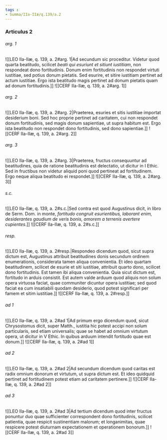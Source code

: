 ```yaml
---
tags : 
- Summa/IIa-IIæ/q.139/a.2
---
```


### Articulus 2

###### arg. 1
![[LEO IIa-IIæ, q. 139, a. 2#arg. 1|Ad secundum sic proceditur. Videtur quod quarta beatitudo, scilicet *beati qui esuriunt et sitiunt iustitiam*, non respondeat dono fortitudinis. Donum enim fortitudinis non respondet virtuti iustitiae, sed potius donum pietatis. Sed esurire, et sitire iustitiam pertinet ad actum iustitiae. Ergo ista beatitudo magis pertinet ad donum pietatis quam ad donum fortitudinis.]]
![[CERF IIa-IIæ, q. 139, a. 2#arg. 1]]

###### arg. 2
![[LEO IIa-IIæ, q. 139, a. 2#arg. 2|Praeterea, esuries et sitis iustitiae importat desiderium boni. Sed hoc proprie pertinet ad caritatem, cui non respondet donum fortitudinis, sed magis donum sapientiae, ut supra habitum est. Ergo ista beatitudo non respondet dono fortitudinis, sed dono sapientiae.]]
![[CERF IIa-IIæ, q. 139, a. 2#arg. 2]]

###### arg. 3
![[LEO IIa-IIæ, q. 139, a. 2#arg. 3|Praeterea, fructus consequuntur ad beatitudines, quia de ratione beatitudinis est delectatio, ut dicitur in I Ethic. Sed in fructibus non videtur aliquid poni quod pertineat ad fortitudinem. Ergo neque aliqua beatitudo ei respondet.]]
![[CERF IIa-IIæ, q. 139, a. 2#arg. 3]]

###### s.c.
![[LEO IIa-IIæ, q. 139, a. 2#s.c.|Sed contra est quod Augustinus dicit, in libro de Serm. Dom. in monte, *fortitudo congruit esurientibus, laborant enim, desiderantes gaudium de veris bonis, amorem a terrenis avertere cupientes*.]]
![[CERF IIa-IIæ, q. 139, a. 2#s.c.]]

###### resp.
![[LEO IIa-IIæ, q. 139, a. 2#resp.|Respondeo dicendum quod, sicut supra dictum est, Augustinus attribuit beatitudines donis secundum ordinem enumerationis, considerata tamen aliqua convenientia. Et ideo quartam beatitudinem, scilicet de esurie et siti iustitiae, attribuit quarto dono, scilicet dono fortitudinis. Est tamen ibi aliqua convenientia. Quia sicut dictum est, fortitudo in arduis consistit. Est autem valde arduum quod aliquis non solum opera virtuosa faciat, quae communiter dicuntur opera iustitiae; sed quod faciat ea cum insatiabili quodam desiderio, quod potest significari per famem et sitim iustitiae.]]
![[CERF IIa-IIæ, q. 139, a. 2#resp.]]

###### ad 1
![[LEO IIa-IIæ, q. 139, a. 2#ad 1|Ad primum ergo dicendum quod, sicut Chrysostomus dicit, super Matth., iustitia hic potest accipi non solum particularis, sed etiam universalis; quae se habet ad omnium virtutum opera, ut dicitur in V Ethic. In quibus arduum intendit fortitudo quae est donum.]]
![[CERF IIa-IIæ, q. 139, a. 2#ad 1]]

###### ad 2
![[LEO IIa-IIæ, q. 139, a. 2#ad 2|Ad secundum dicendum quod caritas est radix omnium donorum et virtutum, ut supra dictum est. Et ideo quidquid pertinet ad fortitudinem potest etiam ad caritatem pertinere.]]
![[CERF IIa-IIæ, q. 139, a. 2#ad 2]]

###### ad 3
![[LEO IIa-IIæ, q. 139, a. 2#ad 3|Ad tertium dicendum quod inter fructus ponuntur duo quae sufficienter correspondent dono fortitudinis, scilicet patientia, quae respicit sustinentiam malorum; et longanimitas, quae respicere potest diuturnam expectationem et operationem bonorum.]]
![[CERF IIa-IIæ, q. 139, a. 2#ad 3]]

